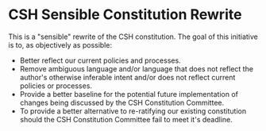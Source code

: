 # CSH Sensible Constitution Rewrite

This is a "sensible" rewrite of the CSH constitution. The goal of this initiative is to, as objectively as possible:

+ Better reflect our current policies and processes.
+ Remove ambiguous language and/or language that does not reflect the author's otherwise inferable intent and/or does not reflect current policies or processes.
+ Provide a better baseline for the potential future implementation of changes being discussed by the CSH Constitution Committee.
+ To provide a better alternative to re-ratifying our existing constitution should the CSH Constitution Committee fail to meet it's deadline.
